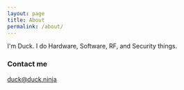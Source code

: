 ```yaml
---
layout: page
title: About
permalink: /about/
---
```


I'm Duck. I do Hardware, Software, RF, and Security things.

### Contact me

<duck@duck.ninja>
